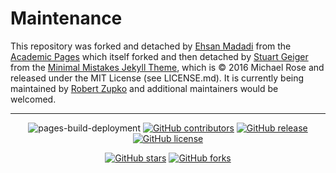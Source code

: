 # Maintenance
This repository was forked and detached by [Ehsan Madadi](https://github.com/ehsanma86) from the [Academic Pages](https://academicpages.github.io/) which itself forked and then detached by [Stuart Geiger](https://github.com/staeiou) from the [Minimal Mistakes Jekyll Theme](https://mmistakes.github.io/minimal-mistakes/), which is © 2016 Michael Rose and released under the MIT License (see LICENSE.md). It is currently being maintained by [Robert Zupko](https://github.com/rjzupkoii) and additional maintainers would be welcomed.

---
<div align="center">
    
![pages-build-deployment](https://github.com/MCF2-Lab/MCF2-Lab.github.io/actions/workflows/pages/pages-build-deployment/badge.svg)
[![GitHub contributors](https://img.shields.io/github/contributors/MCF2-Lab/MCF2-Lab.github.io.svg)](https://github.com/MCF2-Lab/MCF2-Lab.github.io/graphs/contributors)
[![GitHub release](https://img.shields.io/github/v/release/MCF2-Lab/MCF2-Lab.github.io)](https://github.com/MCF2-Lab/MCF2-Lab.github.io/releases/latest)
[![GitHub license](https://img.shields.io/github/license/MCF2-Lab/MCF2-Lab.github.io?color=blue)](https://github.com/MCF2-Lab/MCF2-Lab.github.io/blob/master/LICENSE)

[![GitHub stars](https://img.shields.io/github/stars/MCF2-Lab/MCF2-Lab.github.io)](https://github.com/MCF2-Lab/MCF2-Lab.github.io)
[![GitHub forks](https://img.shields.io/github/forks/MCF2-Lab/MCF2-Lab.github.io)](https://github.com/MCF2-Lab/MCF2-Lab.github.io/fork)
</div>
